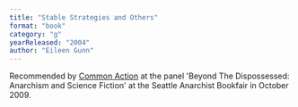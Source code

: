 ```yaml
---
title: "Stable Strategies and Others"
format: "book"
category: "g"
yearReleased: "2004"
author: "Eileen Gunn"
---
```

Recommended by <a href="http://nwsfsnews.blogspot.com/2009/10/i-wanna-read-sf-anarchy.html"> Common Action</a> at the panel 'Beyond The Dispossessed: Anarchism and Science  Fiction' at the Seattle Anarchist Bookfair in October 2009.
 
 